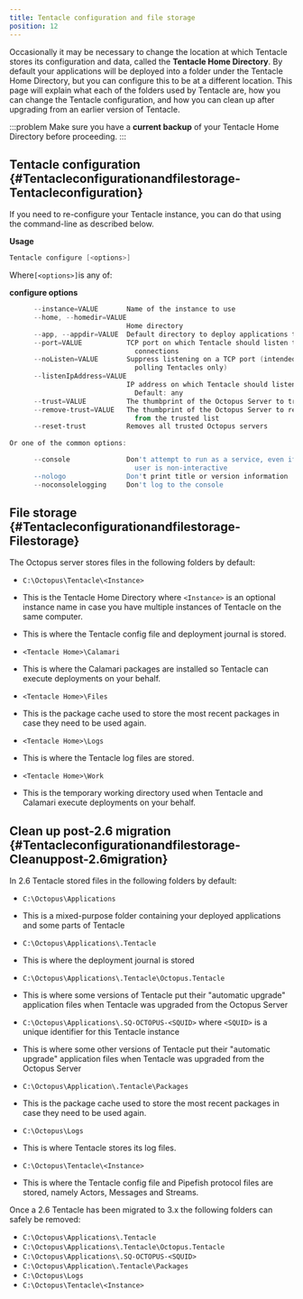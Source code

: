 ```yaml
---
title: Tentacle configuration and file storage
position: 12
---
```


Occasionally it may be necessary to change the location at which Tentacle stores its configuration and data, called the **Tentacle Home Directory**. By default your applications will be deployed into a folder under the Tentacle Home Directory, but you can configure this to be at a different location. This page will explain what each of the folders used by Tentacle are, how you can change the Tentacle configuration, and how you can clean up after upgrading from an earlier version of Tentacle.

:::problem
Make sure you have a **current backup** of your Tentacle Home Directory before proceeding.
:::

## Tentacle configuration {#Tentacleconfigurationandfilestorage-Tentacleconfiguration}

If you need to re-configure your Tentacle instance, you can do that using the command-line as described below.

**Usage**

```powershell
Tentacle configure [<options>]
```

Where`[<options>]`is any of:

**configure options**

```powershell
      --instance=VALUE       Name of the instance to use
      --home, --homedir=VALUE
                             Home directory
      --app, --appdir=VALUE  Default directory to deploy applications to
      --port=VALUE           TCP port on which Tentacle should listen to
                               connections
      --noListen=VALUE       Suppress listening on a TCP port (intended for
                               polling Tentacles only)
      --listenIpAddress=VALUE
                             IP address on which Tentacle should listen.
                               Default: any
      --trust=VALUE          The thumbprint of the Octopus Server to trust
      --remove-trust=VALUE   The thumbprint of the Octopus Server to remove
                               from the trusted list
      --reset-trust          Removes all trusted Octopus servers
 
Or one of the common options:

      --console              Don't attempt to run as a service, even if the
                               user is non-interactive
      --nologo               Don't print title or version information
      --noconsolelogging     Don't log to the console
```

## File storage {#Tentacleconfigurationandfilestorage-Filestorage}

The Octopus server stores files in the following folders by default:

 - `C:\Octopus\Tentacle\<Instance>`
 - This is the Tentacle Home Directory where `<Instance>` is an optional instance name in case you have multiple instances of Tentacle on the same computer.
 - This is where the Tentacle config file and deployment journal is stored.
 - `<Tentacle Home>\Calamari`
 - This is where the Calamari packages are installed so Tentacle can execute deployments on your behalf.
 - `<Tentacle Home>\Files`
 - This is the package cache used to store the most recent packages in case they need to be used again.

 - `<Tentacle Home>\Logs`
 - This is where the Tentacle log files are stored.
 - `<Tentacle Home>\Work`
 - This is the temporary working directory used when Tentacle and Calamari execute deployments on your behalf.

## Clean up post-2.6 migration {#Tentacleconfigurationandfilestorage-Cleanuppost-2.6migration}

In 2.6 Tentacle stored files in the following folders by default:

- `C:\Octopus\Applications`
 - This is a mixed-purpose folder containing your deployed applications and some parts of Tentacle
- `C:\Octopus\Applications\.Tentacle`
 - This is where the deployment journal is stored
- `C:\Octopus\Applications\.Tentacle\Octopus.Tentacle`
 - This is where some versions of Tentacle put their "automatic upgrade" application files when Tentacle was upgraded from the Octopus Server
- `C:\Octopus\Applications\.SQ-OCTOPUS-<SQUID>` where `<SQUID>` is a unique identifier for this Tentacle instance
 - This is where some other versions of Tentacle put their "automatic upgrade" application files when Tentacle was upgraded from the Octopus Server
- `C:\Octopus\Application\.Tentacle\Packages`

 - This is the package cache used to store the most recent packages in case they need to be used again.
- `C:\Octopus\Logs`
 - This is where Tentacle stores its log files.
- `C:\Octopus\Tentacle\<Instance>`
 - This is where the Tentacle config file and Pipefish protocol files are stored, namely Actors, Messages and Streams.

Once a 2.6 Tentacle has been migrated to 3.x the following folders can safely be removed:

- `C:\Octopus\Applications\.Tentacle`
- `C:\Octopus\Applications\.Tentacle\Octopus.Tentacle`
- `C:\Octopus\Applications\.SQ-OCTOPUS-<SQUID>`
- `C:\Octopus\Application\.Tentacle\Packages`
- `C:\Octopus\Logs`
- `C:\Octopus\Tentacle\<Instance>`
